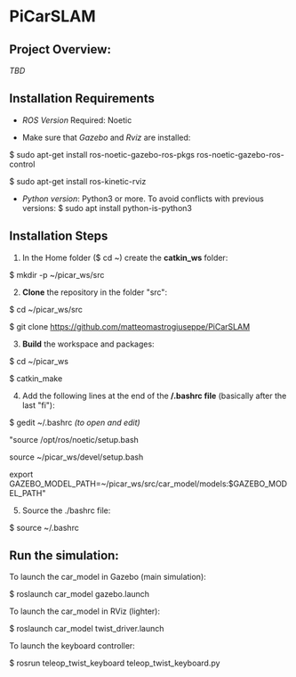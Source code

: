 # PiCarSLAM

## Project Overview:

_TBD_

## Installation Requirements

* _ROS Version_ Required: Noetic

* Make sure that _Gazebo_ and _Rviz_ are installed:

$ sudo apt-get install ros-noetic-gazebo-ros-pkgs ros-noetic-gazebo-ros-control

$ sudo apt-get install ros-kinetic-rviz

* _Python version_: Python3 or more. To avoid conflicts with previous versions: $ sudo apt install python-is-python3

## Installation Steps

1. In the Home folder ($ cd ~) create the **catkin_ws** folder:

$ mkdir -p ~/picar_ws/src

2. **Clone** the repository in the folder "src":

$ cd ~/picar_ws/src

$ git clone https://github.com/matteomastrogiuseppe/PiCarSLAM 

3. **Build** the workspace and packages:

$ cd ~/picar_ws

$ catkin_make

4. Add the following lines at the end of the **/.bashrc file** (basically after the last "fi"):

$ gedit ~/.bashrc _(to open and edit)_

"source /opt/ros/noetic/setup.bash

source ~/picar_ws/devel/setup.bash

export GAZEBO_MODEL_PATH=~/picar_ws/src/car_model/models:$GAZEBO_MODEL_PATH"

5. Source the ./bashrc file:

$ source ~/.bashrc

## Run the simulation:

To launch the car_model in Gazebo (main simulation):

$ roslaunch car_model gazebo.launch

To launch the car_model in RViz (lighter):

$ roslaunch car_model twist_driver.launch
 
To launch the keyboard controller:

$ rosrun teleop_twist_keyboard teleop_twist_keyboard.py
